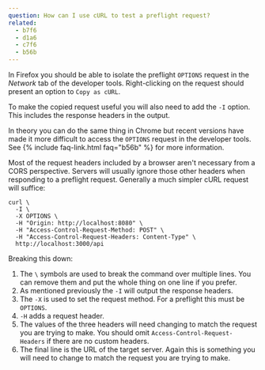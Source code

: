 ```yaml
---
question: How can I use cURL to test a preflight request?
related:
  - b7f6
  - d1a6
  - c7f6
  - b56b
---
```


In Firefox you should be able to isolate the preflight `OPTIONS` request in the *Network* tab of the developer tools.
Right-clicking on the request should present an option to `Copy as cURL`.

To make the copied request useful you will also need to add the `-I` option. This includes the response headers in the
output.

In theory you can do the same thing in Chrome but recent versions have made it more difficult to access the `OPTIONS`
request in the developer tools. See {% include faq-link.html faq="b56b" %} for more information.

Most of the request headers included by a browser aren't necessary from a CORS perspective. Servers will usually ignore
those other headers when responding to a preflight request. Generally a much simpler cURL request will suffice:

```
curl \
  -I \
  -X OPTIONS \
  -H "Origin: http://localhost:8080" \
  -H "Access-Control-Request-Method: POST" \
  -H "Access-Control-Request-Headers: Content-Type" \
  http://localhost:3000/api
```

Breaking this down:

1. The `\` symbols are used to break the command over multiple lines. You can remove them and put the whole thing on one
   line if you prefer.
2. As mentioned previously the `-I` will output the response headers.
3. The `-X` is used to set the request method. For a preflight this must be `OPTIONS`.
4. `-H` adds a request header.
5. The values of the three headers will need changing to match the request you are trying to make. You should omit
   `Access-Control-Request-Headers` if there are no custom headers.
6. The final line is the URL of the target server. Again this is something you will need to change to match the request
   you are trying to make.
